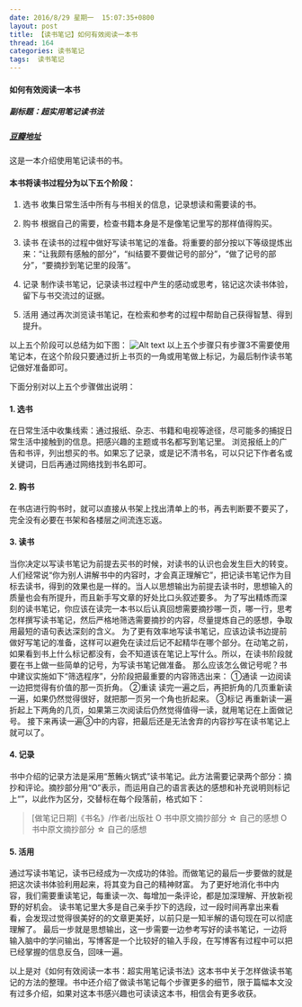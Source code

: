 ```yaml
---
date: 2016/8/29 星期一  15:07:35+0800
layout: post
title: 【读书笔记】如何有效阅读一本书
thread: 164
categories: 读书笔记
tags:  读书笔记
---
```


#### 如何有效阅读一本书

##### 副标题：超实用笔记读书法

##### [豆瓣地址](https://book.douban.com/subject/26789567/)

这是一本介绍使用笔记读书的书。

#### 本书将读书过程分为以下五个阶段：
1. 选书
收集日常生活中所有与书相关的信息，记录想读和需要读的书。

2. 购书
根据自己的需要，检查书籍本身是不是像笔记里写的那样值得购买。

3. 读书
在读书的过程中做好写读书笔记的准备。将重要的部分按以下等级提炼出来：“让我颇有感触的部分”，“纠结要不要做记号的部分”，“做了记号的部分”，“要摘抄到笔记里的段落”。

4. 记录
制作读书笔记，记录读书过程中产生的感动或思考，铭记这次读书体验，留下与书交流过的证据。

5. 活用
通过再次浏览读书笔记，在检索和参考的过程中帮助自己获得智慧、得到提升。

以上五个阶段可以总结为如下图：
![Alt text](http://www.hkjdy.cn/img/howToReadABook/reading_steps.png)
以上五个步骤只有步骤3不需要使用笔记本，在这个阶段只要通过折上书页的一角或用笔做上标记，为最后制作读书笔记做好准备即可。

下面分别对以上五个步骤做出说明：

#### 1. 选书
在日常生活中收集线索：通过报纸、杂志、书籍和电视等途径，尽可能多的捕捉日常生活中接触到的信息。把感兴趣的主题或书名都写到笔记里。
浏览报纸上的广告和书评，列出想买的书。如果忘了记录，或是记不清书名，可以只记下作者名或关键词，日后再通过网络找到书名即可。

#### 2. 购书
在书店进行购书时，就可以直接从书架上找出清单上的书，再去判断要不要买了，完全没有必要在书架和各楼层之间流连忘返。

#### 3. 读书
当你决定以写读书笔记为前提去买书的时候，对读书的认识也会发生巨大的转变。
人们经常说“你为别人讲解书中的内容时，才会真正理解它”，把记读书笔记作为目标去读书，得到的效果也是一样的。当人以思想输出为前提去读书时，思想输入的质量也会有所提升，而且新手写文章的好处比口头叙述要多。
为了写出精炼而深刻的读书笔记，你应该在读完一本书以后认真回想需要摘抄哪一页，哪一行，思考怎样撰写读书笔记，然后严格地筛选需要摘抄的内容，尽量提炼自己的感想，争取用最短的语句表达深刻的含义。
为了更有效率地写读书笔记，应该边读书边提前做好写笔记的准备，这样可以避免在读过后记不起精华在哪个部分。在动笔之前，如果看到书上什么标记都没有，会不知道该在笔记上写什么。所以，在读书阶段就要在书上做一些简单的记号，为写读书笔记做准备。
那么应该怎么做记号呢？书中建议实施如下“筛选程序”，分阶段把最重要的内容筛选出来：
①通读
一边阅读一边把觉得有价值的那一页折角。
②重读
读完一遍之后，再把折角的几页重新读一遍，如果仍然觉得很好，就把那一页另一个角也折起来。
③标记
再重新读一遍折起上下两角的几页，如果第三次阅读后仍然觉得值得一读，就用笔记在上面做记号。
接下来再读一遍③中的内容，把最后还是无法舍弃的内容抄写在读书笔记上就可以了。

#### 4. 记录
书中介绍的记录方法是采用“葱鲔火锅式”读书笔记。此方法需要记录两个部分：摘抄和评论。摘抄部分用“O”表示，而运用自己的语言表达的感想和补充说明则标记上“”，以此作为区分，交替标在每个段落前，格式如下：
> [做笔记日期]《书名》/作者/出版社
O 书中原文摘抄部分
☆ 自己的感想
O 书中原文摘抄部分
☆ 自己的感想

#### 5. 活用
通过写读书笔记，读书已经成为一次成功的体验。而做笔记的最后一步要做的就是把这次读书体验利用起来，将其变为自己的精神财富。
为了更好地消化书中内容，我们需要重读笔记，每重读一次、每增加一条评论，都是加深理解、开放新视野的好机会。
读书笔记里大多是自己亲手抄下的选段，过一段时间再拿出来看看，会发现过觉得很美好的的文章更美好，以前只是一知半解的语句现在可以彻底理解了。
最后一步就是思想输出，这一步需要一边参考写好的读书笔记，一边将输入脑中的学问输出，写博客是一个比较好的输入手段，在写博客有过程中可以把已经掌握的信息反刍，回味一遍。

以上是对《如何有效阅读一本书：超实用笔记读书法》这本书中关于怎样做读书笔记的方法的整理。书中还介绍了做读书笔记每个步骤更多的细节，限于篇幅本文没有过多介绍，如果对这本书感兴趣也可读读这本书，相信会有更多收获。
